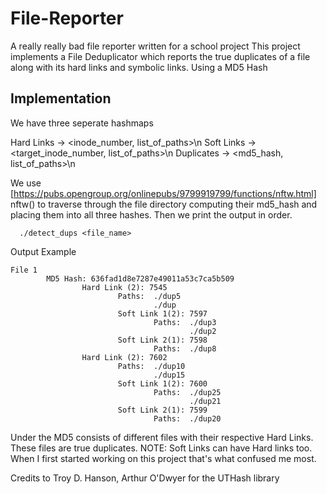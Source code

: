 # File-Reporter
A really really bad file reporter written for a school project
This project implements a File Deduplicator which reports the true duplicates of a file along with its hard links and symbolic links. Using a MD5 Hash

## Implementation
We have three seperate hashmaps  

Hard Links -> <inode_number,          list_of_paths>\n
Soft Links -> <target_inode_number,   list_of_paths>\n
Duplicates -> <md5_hash,              list_of_paths>\n

We use [https://pubs.opengroup.org/onlinepubs/9799919799/functions/nftw.html] nftw() to traverse through the file directory computing their md5_hash and placing them into all three hashes. Then we print the output in order.

```
  ./detect_dups <file_name> 
```

Output Example 
```
File 1
        MD5 Hash: 636fad1d8e7287e49011a53c7ca5b509
                Hard Link (2): 7545
                        Paths:  ./dup5
                                ./dup
                        Soft Link 1(2): 7597
                                Paths:  ./dup3
                                        ./dup2
                        Soft Link 2(1): 7598
                                Paths:  ./dup8
                Hard Link (2): 7602
                        Paths:  ./dup10
                                ./dup15
                        Soft Link 1(2): 7600
                                Paths:  ./dup25
                                        ./dup21
                        Soft Link 2(1): 7599
                                Paths:  ./dup20
```

Under the MD5 consists of different files with their respective Hard Links. These files are true duplicates. 
NOTE: Soft Links can have Hard links too. When I first started working on this project that's what confused me most. 

Credits to Troy D. Hanson, Arthur O'Dwyer for the UTHash library
